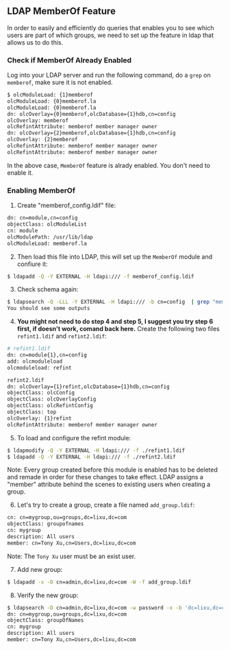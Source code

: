 ## LDAP MemberOf Feature
In order to easily and efficiently do queries that enables you to see which users are part of which groups, we need to set up the feature in ldap that allows us to do this.

### Check if MemberOf Already Enabled
Log into your LDAP server and run the following command, do a `grep` on `memberof`, make sure it is not enabled.
```bash
$ olcModuleLoad: {1}memberof
olcModuleLoad: {0}memberof.la
olcModuleLoad: {0}memberof.la
dn: olcOverlay={0}memberof,olcDatabase={1}hdb,cn=config
olcOverlay: memberof
olcRefintAttribute: memberof member manager owner
dn: olcOverlay={2}memberof,olcDatabase={1}hdb,cn=config
olcOverlay: {2}memberof
olcRefintAttribute: memberof member manager owner
olcRefintAttribute: memberof member manager owner
```
In the above case, `MemberOf` feature is alrady enabled. You don't need to enable it.

### Enabling MemberOf
1. Create "memberof_config.ldif" file:
```bash
dn: cn=module,cn=config
objectClass: olcModuleList
cn: module
olcModulePath: /usr/lib/ldap
olcModuleLoad: memberof.la
```
2. Then load this file into LDAP, this will set up the `MemberOf` module and confiure it:
```bash
$ ldapadd -Q -Y EXTERNAL -H ldapi:/// -f memberof_config.ldif
```

3. Check schema again:
```bash
$ ldapsearch -Q -LLL -Y EXTERNAL -H ldapi:/// -b cn=config  | grep "memberof"
You should see some outputs
```

4. **You might not need to do step 4 and step 5, I suggest you try step 6 first, if doesn't work, comand back here.** Create the following two files `refint1.ldif` and `refint2.ldif`:
```bash
# refint1.ldif
dn: cn=module{1},cn=config
add: olcmoduleload
olcmoduleload: refint
```
```bash
refint2.ldif
dn: olcOverlay={1}refint,olcDatabase={1}hdb,cn=config
objectClass: olcConfig
objectClass: olcOverlayConfig
objectClass: olcRefintConfig
objectClass: top
olcOverlay: {1}refint
olcRefintAttribute: memberof member manager owner
```
5. To load and configure the refint module:
```bash
$ ldapmodify -Q -Y EXTERNAL -H ldapi:/// -f ./refint1.ldif
$ ldapadd -Q -Y EXTERNAL -H ldapi:/// -f ./refint2.ldif
```
Note: Every group created before this module is enabled has to be deleted and remade in order for these changes to take effect. LDAP assigns a "member" attribute behind the scenes to existing users when creating a group.

6. Let's try to create a group, create a file named `add_group.ldif`:
```bash
cn: cn=mygroup,ou=groups,dc=lixu,dc=com
objectClass: groupofnames
cn: mygroup
description: All users
member: cn=Tony Xu,cn=Users,dc=lixu,dc=com
```
Note: The `Tony Xu` user must be an exist user.

7. Add new group:
```bash
$ ldapadd -x -D cn=admin,dc=lixu,dc=com -W -f add_group.ldif
```

8. Verify the new group:
```bash
$ ldapsearch -D cn=admin,dc=lixu,dc=com -w password -x -b 'dc=lixu,dc=com' 'cn=tony*'
dn: cn=mygroup,ou=groups,dc=lixu,dc=com
objectClass: groupOfNames
cn: mygroup
description: All users
member: cn=Tony Xu,cn=Users,dc=lixu,dc=com
```